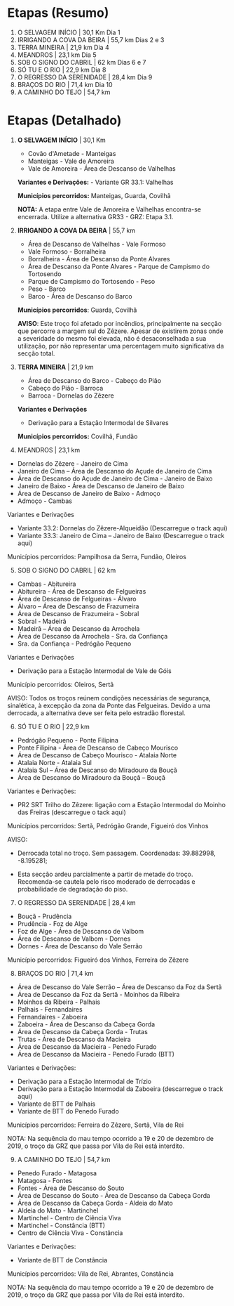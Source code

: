    
# Etapas (Resumo)
1. O SELVAGEM INÍCIO | 30,1 Km
	Dia 1
2. IRRIGANDO A COVA DA BEIRA | 55,7 km
	Dias 2 e 3
3. TERRA MINEIRA | 21,9 km
	Dia 4
4. MEANDROS | 23,1 km
	Dia 5
5. SOB O SIGNO DO CABRIL | 62 km
	Dias 6 e 7
6. SÓ TU E O RIO | 22,9 km
	Dia 8
7. O REGRESSO DA SERENIDADE | 28,4 km
	Dia 9
8. BRAÇOS DO RIO | 71,4 km
	Dia 10
9. A CAMINHO DO TEJO | 54,7 km

# Etapas (Detalhado)

1. **O SELVAGEM INÍCIO** | 30,1 Km
	- Covão d'Ametade - Manteigas
	- Manteigas - Vale de Amoreira
	- Vale de Amoreira - Área de Descanso de Valhelhas

	**Variantes e Derivações:**
		- Variante GR 33.1: Valhelhas 

	**Municípios percorridos:** Manteigas, Guarda, Covilhã

	**NOTA:** A etapa entre Vale de Amoreira e Valhelhas encontra-se encerrada. Utilize a alternativa GR33 - GRZ: Etapa 3.1.


2. **IRRIGANDO A COVA DA BEIRA** | 55,7 km
	- Área de Descanso de Valhelhas  - Vale Formoso
	- Vale Formoso - Borralheira
	- Borralheira - Área de Descanso da Ponte Alvares
	- Área de Descanso da Ponte Alvares - Parque de Campismo do Tortosendo
	- Parque de Campismo do Tortosendo - Peso
	- Peso - Barco
	- Barco - Área de Descanso do Barco
	
	**Municípios percorridos**: Guarda, Covilhã
	
	**AVISO**: Este troço foi afetado por incêndios, principalmente na secção que percorre a margem sul do Zêzere. Apesar de existirem zonas onde a severidade do mesmo foi elevada, não é desaconselhada a sua utilização, por não representar uma percentagem muito significativa da secção total.

3. **TERRA MINEIRA** | 21,9 km
	- Área de Descanso do Barco - Cabeço do Pião
	- Cabeço do Pião - Barroca
	- Barroca - Dornelas do Zêzere
	
	**Variantes e Derivações**
	- Derivação para a Estação Intermodal de Silvares 
	
	**Municípios percorridos:** Covilhã, Fundão


4. MEANDROS | 23,1 km
- Dornelas do Zêzere - Janeiro de Cima
- Janeiro de Cima – Área de Descanso do Açude de Janeiro de Cima
- Área de Descanso do Açude de Janeiro de Cima - Janeiro de Baixo
- Janeiro de Baixo - Área de Descanso de Janeiro de Baixo
- Área de Descanso de Janeiro de Baixo - Admoço
- Admoço - Cambas

Variantes e Derivações
- Variante 33.2: Dornelas do Zêzere-Alqueidão (Descarregue o track aqui)
- Variante 33.3: Janeiro de Cima – Janeiro de Baixo (Descarregue o track aqui)

Municípios percorridos: Pampilhosa da Serra, Fundão, Oleiros


5. SOB O SIGNO DO CABRIL | 62 km
- Cambas - Abitureira
- Abitureira - Área de Descanso de Felgueiras
- Área de Descanso de Felgueiras - Álvaro
- Álvaro – Área de Descanso de Frazumeira
- Área de Descanso de Frazumeira - Sobral
- Sobral - Madeirã
- Madeirã – Área de Descanso da Arrochela
- Área de Descanso da Arrochela - Sra. da Confiança
- Sra. da Confiança - Pedrógão Pequeno

Variantes e Derivações
- Derivação para a Estação Intermodal de Vale de Góis 

Município percorridos: Oleiros, Sertã

AVISO: Todos os troços reúnem condições necessárias de segurança, sinalética, à excepção da zona da Ponte das Felgueiras. Devido a uma derrocada, a alternativa deve ser feita pelo estradão florestal.


6. SÓ TU E O RIO | 22,9 km
- Pedrógão Pequeno - Ponte Filipina
- Ponte Filipina - Área de Descanso de Cabeço Mourisco
- Área de Descanso de Cabeço Mourisco - Atalaia Norte
- Atalaia Norte - Atalaia Sul
- Atalaia Sul – Área de Descanso do Miradouro da Bouçã
- Área de Descanso do Miradouro da Bouçã – Bouçã

Variantes e Derivações:
- PR2 SRT Trilho do Zêzere: ligação com a Estação Intermodal do Moinho das Freiras (descarregue o tack aqui)

Municípios percorridos: Sertã, Pedrógão Grande, Figueiró dos Vinhos

AVISO: 

- Derrocada total no troço. Sem passagem. Coordenadas: 39.882998, -8.195281;

- Esta secção ardeu parcialmente a partir de metade do troço. Recomenda-se cautela pelo risco moderado de derrocadas e probabilidade de degradação do piso.


7. O REGRESSO DA SERENIDADE | 28,4 km
- Bouçã - Prudência
- Prudência - Foz de Alge
- Foz de Alge - Área de Descanso de Valbom
- Área de Descanso de Valbom - Dornes
- Dornes - Área de Descanso do Vale Serrão

Município percorridos: Figueiró dos Vinhos, Ferreira do Zêzere


8. BRAÇOS DO RIO | 71,4 km
- Área de Descanso do Vale Serrão – Área de Descanso da Foz da Sertã
- Área de Descanso da Foz da Sertã - Moinhos da Ribeira
- Moinhos da Ribeira - Palhais
- Palhais - Fernandaires
- Fernandaires - Zaboeira
- Zaboeira - Área de Descanso da Cabeça Gorda
- Área de Descanso da Cabeça Gorda - Trutas
- Trutas - Área de Descanso da Macieira
- Área de Descanso da Macieira - Penedo Furado
- Área de Descanso da Macieira - Penedo Furado (BTT)

Variantes e Derivações:
- Derivação para a Estação Intermodal de Trízio 
- Derivação para a Estação Intermodal da Zaboeira (descarregue o track aqui)
- Variante de BTT de Palhais
- Variante de BTT do Penedo Furado 

Municípios percorridos: Ferreira do Zêzere, Sertã, Vila de Rei

NOTA: Na sequência do mau tempo ocorrido a 19 e 20 de dezembro de 2019, o troço da GRZ que passa por Vila de Rei está interdito.


9. A CAMINHO DO TEJO | 54,7 km
- Penedo Furado - Matagosa
- Matagosa - Fontes
- Fontes - Área de Descanso do Souto
- Área de Descanso do Souto - Área de Descanso da Cabeça Gorda
- Área de Descanso da Cabeça Gorda - Aldeia do Mato
- Aldeia do Mato - Martinchel
- Martinchel - Centro de Ciência Viva
- Martinchel - Constância (BTT)
- Centro de Ciência Viva - Constância

Variantes e Derivações:
- Variante de BTT de Constância

Municípios percorridos: Vila de Rei, Abrantes, Constância

NOTA: Na sequência do mau tempo ocorrido a 19 e 20 de dezembro de 2019, o troço da GRZ que passa por Vila de Rei está interdito.